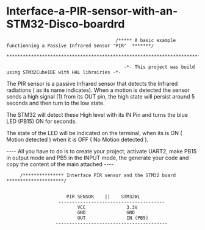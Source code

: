 # Interface-a-PIR-sensor-with-an-STM32-Disco-boardrd

                                            /***** A basic example functionning a Passive Infrared Sensor "PIR"  *******/ 
                                             ***************************************************************************

                                               -*- This project was build using STM32CubeIDE with HAL librairies -*-

           
The PIR sensor is a passive Infrared sensor that detects the Infrared radiations ( as its name indicates). When a motion is detected the sensor sends a high signal (1)
from its OUT pin, the high state will persist around 5 seconds and then turn to the low state.

The STM32 will detect these High level with its IN Pin and turns the blue LED (PB15) ON for seconds.

The state of the LED will be indicated on the terminal, when its is ON ( Motion detected ) when it is OFF ( No Motion detected ). 

---- All you have to do is to create your project, activate UART2, make PB15 in output mode and PB5 in the INPUT mode, the generate your code and copy the 
                                                        content of the main attached                                                                  ----





         /*************** Interface PIR sensor and the STM32 board *********************/
 

                          PIR SENSOR    ||    STM32WL
                       ---------------------------------------
                              VCC               3.3V
                              GND               GND 
                              OUT               IN (PB5)
                      -----------------------------------------
